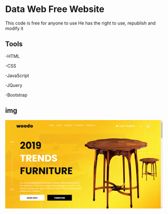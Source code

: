 # Data Web Free Website
This code is free for anyone to use
He has the right to use, republish and modify it

## Tools 

-HTML

-CSS

-JavaScript

-JQuery

-Bootstrap


## img

<img src="Screenshot.png"/>